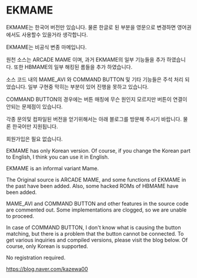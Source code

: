 # EKMAME
 
 EKMAME는 한국어 버전만 있습니다. 물론 한글로 된 부분을 영문으로 변경하면 영어권에서도 사용할수 있을거라 생각합니다.
 
 EKMAME는 비공식 변종 마메입니다.
 
 원천 소스는 ARCADE MAME 이며, 과거 EKMAME의 일부 기능들을 추가 하였습니다.
 또한 HBMAME의 일부 해킹된 롬들을 추가 하였습니다.
 
 소스 코드 내의 MAME_AVI 와 COMMAND BUTTON 및 기타 기능들은 주석 처리 되었습니다.
 일부 구현중 막히는 부분이 있어 진행을 못하고 있습니다.
 
 COMMAND BUTTON의 경우에는 버튼 매칭에 무슨 원인지 모르지만 버튼이 연결이 안되는 문제점이 있습니다.
 
 각종 문의및 컴파일된 버전을 얻기위해서는 아래 블로그를 방문해 주시기 바랍니다.
 물론 한국어만 지원됩니다.
 
 회원가입은 필요 없습니다.

EKMAME has only Korean version. Of course, if you change the Korean part to English, I think you can use it in English.

EKMAME is an informal variant Mame.

The Original source is ARCADE MAME, and some functions of EKMAME in the past have been added.
Also, some hacked ROMs of HBMAME have been added.

MAME_AVI and COMMAND BUTTON and other features in the source code are commented out.
Some implementations are clogged, so we are unable to proceed.

In case of COMMAND BUTTON, I don't know what is causing the button matching, but there is a problem that the button cannot be connected.
To get various inquiries and compiled versions, please visit the blog below.
Of course, only Korean is supported.

No registration required.

https://blog.naver.com/kazewa00
